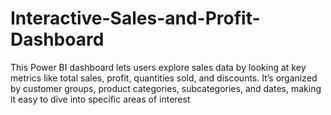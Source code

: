# Interactive-Sales-and-Profit-Dashboard
This Power BI dashboard lets users explore sales data by looking at key metrics like total sales, profit, quantities sold, and discounts. It’s organized by customer groups, product categories, subcategories, and dates, making it easy to dive into specific areas of interest

